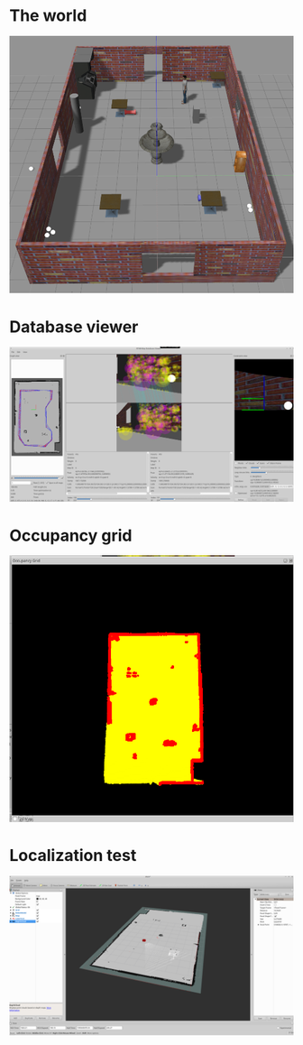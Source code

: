# The world
![Image](./screenshots/world.png)

# Database viewer
![Image](./screenshots/db_viewer.png)

# Occupancy grid
![Image](./screenshots/occupancy_grid.png)

# Localization test
![Image](./screenshots/localization.png)